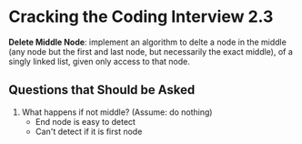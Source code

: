 # Cracking the Coding Interview 2.3

**Delete Middle Node**:
implement an algorithm to delte a node in the middle (any node but the first and last node, but
necessarily the exact middle), of a singly linked list, given only access to that node.

## Questions that Should be Asked

1. What happens if not middle? (Assume: do nothing)
    - End node is easy to detect
    - Can't detect if it is first node